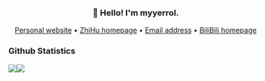 <h3 align="center">👋 Hello! I'm myyerrol.</h3>

<p align="center">
  <a href="https://myyerrol.io" target="_blank">Personal website</a> •
  <a href="https://www.zhihu.com/people/miaoyuyang" target="_blank">ZhiHu homepage</a> •
  <a href="mailto:myyerrol@126.com">Email address</a> •
  <a href="https://space.bilibili.com/281072414" target="_blank">BiliBili homepage</a>
</p>

### Github Statistics

<a href="https://github.com/myyerrol"><img src="https://github-readme-stats.vercel.app/api?username=myyerrol&show_icons=true&count_private=true&hide_title=true&theme=default"><img src="https://github-readme-stats.vercel.app/api/top-langs/?username=myyerrol&layout=compact&theme=default"></a>
